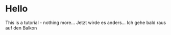 # Hello
This is a tutorial - nothing more...
Jetzt wirde es anders...
Ich gehe bald raus auf den Balkon
